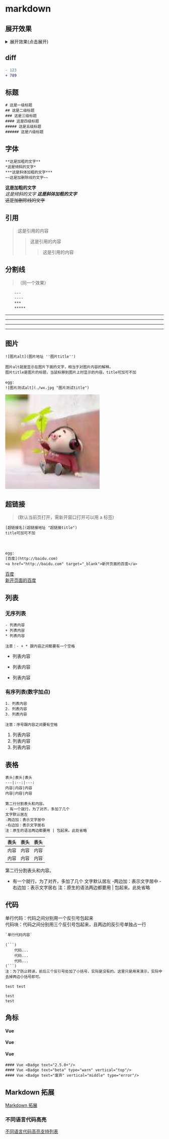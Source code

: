 # markdown

## 展开效果

<details>
<summary>展开效果(点击展开)</summary>
这是展开后的内容
</details>

## diff

```diff
- 123
+ 789
```

## 标题

```
# 这是一级标题
## 这是二级标题
### 这是三级标题
#### 这是四级标题
##### 这是五级标题
###### 这是六级标题
```

## 字体

```
**这是加粗的文字**
*这是倾斜的文字*
***这是斜体加粗的文字***
~~这是加删除线的文字~~
```

**这是加粗的文字**  
_这是倾斜的文字_
**_这是斜体加粗的文字_**  
~~这是加删除线的文字~~

## 引用

> 这是引用的内容
>
> > 这是引用的内容
> >
> > > 这是引用的内容

## 分割线

> （同一个效果）

```
    ---
    ----
    ***
    *****
```

---

---

---

---

## 图片

```
![图片alt](图片地址 ''图片title'')

图片alt就是显示在图片下面的文字，相当于对图片内容的解释。
图片title是图片的标题，当鼠标移到图片上时显示的内容。title可加可不加

egg:
![图片测试alt](./wx.jpg "图片测试title")
```

![图片测试alt](./wx.jpg '图片测试title')

## 超链接

> (默认当前页打开，需新开窗口打开可以用 a 标签)

```
[超链接名](超链接地址 "超链接title")
title可加可不加



egg:
[百度](http://baidu.com)
<a href="http://baidu.com" target="_blank">新开页面的百度</a>
```

[百度](http://baidu.com)  
<a href="http://baidu.com" target="_blank">新开页面的百度</a>

## 列表

### 无序列表

```
- 列表内容
+ 列表内容
* 列表内容

注意：- + * 跟内容之间都要有一个空格
```

-   列表内容

*   列表内容

-   列表内容

### 有序列表(数字加点)

```
1. 列表内容
2. 列表内容
3. 列表内容

注意：序号跟内容之间要有空格
```

1. 列表内容
2. 列表内容
3. 列表内容

## 表格

```
表头|表头|表头
---|:--:|---:
内容|内容|内容
内容|内容|内容

第二行分割表头和内容。
- 有一个就行，为了对齐，多加了几个
文字默认居左
-两边加：表示文字居中
-右边加：表示文字居右
注：原生的语法两边都要用 | 包起来。此处省略
```

| 表头 | 表头 | 表头 |
| ---- | :--: | ---: |
| 内容 | 内容 | 内容 |
| 内容 | 内容 | 内容 |

第二行分割表头和内容。

-   有一个就行，为了对齐，多加了几个
    文字默认居左 -两边加：表示文字居中 -右边加：表示文字居右
    注：原生的语法两边都要用 | 包起来。此处省略

## 代码

单行代码：代码之间分别用一个反引号包起来  
代码块：代码之间分别用三个反引号包起来，且两边的反引号单独占一行

````
`单行代码内容`

(```)
    代码...
    代码...
    代码...
(```)
注：为了防止转译，前后三个反引号处加了小括号，实际是没有的。这里只是用来演示，实际中去掉两边小括号即可。
````

`test test`

```
test
test
```

## 角标

#### Vue <Badge text="2.5.0+"/>

#### Vue <Badge text="beta" type="warn" vertical="top"/>

#### Vue <Badge text="废弃" vertical="middle" type="error"/>

```
#### Vue <Badge text="2.5.0+"/>
#### Vue <Badge text="beta" type="warn" vertical="top"/>
#### Vue <Badge text="废弃" vertical="middle" type="error"/>
```

## Markdown 拓展

[Markdown 拓展](https://vuepress.vuejs.org/zh/guide/markdown.html)

### 不同语言代码高亮

<a href="https://prismjs.com/#supported-languages">不同语言代码高亮支持列表</a>
